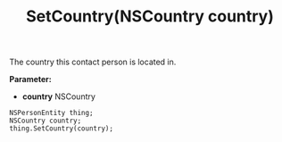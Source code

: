﻿---
uid: crmscript_ref_NSPersonEntity_SetCountry
title: SetCountry(NSCountry country)
intellisense: NSPersonEntity.SetCountry
keywords: NSPersonEntity, GetCountry
so.topic: reference
---

The country this contact person is located in.

**Parameter:** 
 - **country** NSCountry

```crmscript
NSPersonEntity thing;
NSCountry country;
thing.SetCountry(country);
```

